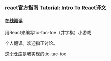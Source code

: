 ### react官方指南 [Tutorial: Intro To React](https://facebook.github.io/react/tutorial/tutorial.html)译文
#### [在线阅读](https://beijiyang.github.io/react-tutorial-translation/)
用React来编写tic-tac-toe（井字棋）小游戏

个人翻译。欢迎指正讨论。

[这个仓库](https://github.com/BeijiYang/tic-tac-toe)是我实现的tic-tac-toe